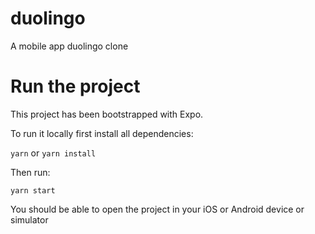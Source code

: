 # duolingo
A mobile app duolingo clone


# Run the project

This project has been bootstrapped with Expo.

To run it locally first install all dependencies:

`yarn` or `yarn install`

Then run:

`yarn start`

You should be able to open the project in your iOS or Android device or simulator
